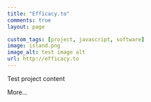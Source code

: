 ```yaml
---
title: "Efficacy.to"
comments: true
layout: page

custom_tags: [project, javascript, software]
image: island.png
image_alt: test image alt
url: http://efficacy.to
---
```


Test project content

More...
